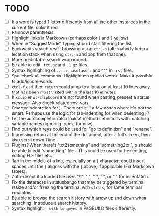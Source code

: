 # TODO

- [ ] If a word is typed 1 letter differently from all the other instances in the current file: color it red.
- [ ] Rainbow parenthesis.
- [ ] Highlight links in Markdown (perhaps color `[` and `]` yellow).
- [ ] When in "SuggestMode", typing should start filtering the list.
- [ ] Backwards search result browsing using `ctrl-p` (alternatively keep a location stack when using `ctrl-n` and pop from that one).
- [ ] More predictable  search wraparound.
- [ ] Be able to edit `.txt.gz` and `.1.gz` files.
- [ ] Syntax highlighting of `..`, `::`, `:asdfasdf:` and `^^^` in `.rst` files.
- [ ] Spellcheck all comments. Highlight misspelled words. Make it possible to add/ignore words.
- [ ] `ctrl-f` and then `return` could jump to a location at least 10 lines away that has been most visited within the last 10 minutes.
- [ ] If `xclip` or `wl-clipboard` are not found when pasting, present a status message. Also check related env. vars.
- [ ] Smarter indentation for `}`. There are still a few cases where it's not too smart. Perhaps use the logic for tab-indenting for when dedenting `}`?
- [ ] Let the autocompletion also look at method definitions with matching variable names (ignoring types, for now).
- [ ] Find out which keys could be used for "go to definition" and "rename".
- [ ] If pressing return at the end of the document, after a full screen, then also scroll down 1 line.
- [ ] Plugins? When there's "txt2something" and "something2txt", o should be able to edit "something" files. This could be used for hex editing, editing ELF files etc.
- [ ] Tab in the middle of a line, especially on a `|` character, could insert spaces until the `|` alignes with the `|` above, if applicable (For Markdown tables).
- [ ] Auto-detect if a loaded file uses "\t", "  ", "   ", "    ", or "        " for indentation.
- [ ] Fix the dataraces in statusbar.go that may be triggered by terminal resize and/or freezing the terminal with `ctrl-s`, for some terminal emulators.
- [ ] Be able to browse the search history with arrow up and down when searching. Introduce a search history.
- [ ] Syntax highlight `--with-long=yes` in PKGBUILD files differently.
